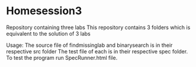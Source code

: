 # Homesession3
Repository containing three labs
This repository contains 3 folders which is equivalent to the solution of 3 labs

Usage:
The source file of findmissinglab and binarysearch is in their respective src folder
The test file of each is in their respective spec folder.
To test the program run SpecRunner.html file. 
